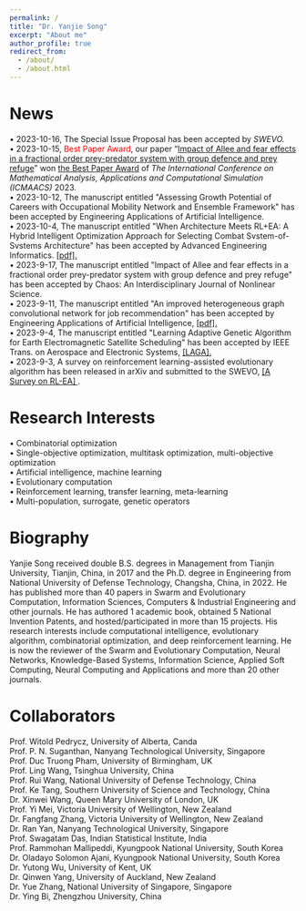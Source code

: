 ```yaml
---
permalink: /
title: "Dr. Yanjie Song"
excerpt: "About me"
author_profile: true
redirect_from: 
  - /about/
  - /about.html
---
```


News
=====
• 2023-10-16, The Special Issue Proposal has been accepted by <i> SWEVO. </i> \
• 2023-10-15, <span style="color: #FF0000">Best Paper Award</span>, our paper “<a target="_blank" href="https://pubs.aip.org/aip/cha/article/33/10/103113/2916179/Impact-of-Allee-and-fear-effects-in-a-fractional">Impact of Allee and fear effects in a fractional order prey-predator system with group defence and prey refuge</a>” won <a target="_blank" href="https://github.com/yanjiesong/yanjiesong.github.io/blob/master/files/chaos2023.pdf">the Best Paper Award</a> of <i> The International Conference on Mathematical Analysis, Applications and Computational Simulation (ICMAACS) </i> 2023. \
• 2023-10-12, The manuscript entitled "Assessing Growth Potential of Careers with Occupational Mobility Network and Ensemble Framework" has been accepted by Engineering Applications of Artificial Intelligence. \
• 2023-10-4, The manuscript entitled "When Architecture Meets RL+EA: A Hybrid Intelligent Optimization Approach for Selecting Combat Svstem-of-Svstems Architecture" has been accepted by Advanced Engineering Informatics. <a href="https://github.com/yanjiesong/yanjiesong.github.io/blob/master/files/RL%2BEA.pdf"> [pdf].</a>\
• 2023-9-17, The manuscript entitled "Impact of Allee and fear effects in a fractional order prey-predator system with group defence and prey refuge" has been accepted by Chaos: An Interdisciplinary Journal of Nonlinear Science. \
• 2023-9-11, The manuscript entitled "An improved heterogeneous graph convolutional network for job recommendation" has been accepted by Engineering Applications of Artificial Intelligence, <a href="https://github.com/yanjiesong/yanjiesong.github.io/blob/master/files/An%20improved%20heterogeneous%20graph%20convolutional%20network%20forjob%20recommendation.pdf"> [pdf].</a>\
• 2023-9-4, The manuscript entitled "Learning Adaptive Genetic Algorithm for Earth Electromagnetic Satellite Scheduling" has been accepted by IEEE Trans. on Aerospace and Electronic Systems, <a href="https://github.com/yanjiesong/yanjiesong.github.io/blob/master/files/laga2023taes.pdf"> [LAGA].</a>\
• 2023-9-3, A survey on reinforcement learning-assisted evolutionary algorithm has been released in arXiv and submitted to the SWEVO, <a href="https://arxiv.org/abs/2308.13420"> [A Survey on RL-EA] </a>.

Research Interests
=====
• Combinatorial optimization \
• Single-objective optimization, multitask optimization, multi-objective optimization \
• Artificial intelligence, machine learning \
• Evolutionary computation \
• Reinforcement learning, transfer learning, meta-learning \
• Multi-population, surrogate, genetic operators 


Biography
======
Yanjie Song received double B.S. degrees in Management from Tianjin University, Tianjin, China, in 2017 and the Ph.D. degree in Engineering from National University of Defense Technology, Changsha, China, in 2022. He has published more than 40 papers in Swarm and Evolutionary Computation, Information Sciences, Computers & Industrial Engineering and other journals. He has authored 1 academic book, obtained 5 National Invention Patents, and hosted/participated in more than 15 projects. His research interests include computational intelligence, evolutionary algorithm, combinatorial optimization, and deep reinforcement learning. He is now the reviewer of the Swarm and Evolutionary Computation, Neural Networks, Knowledge-Based Systems, Information Science, Applied Soft Computing, Neural Computing and Applications and more than 20 other journals. 


Collaborators
======
Prof. Witold Pedrycz, University of Alberta, Canda \
Prof. P. N. Suganthan, Nanyang Technological University, Singapore \
Prof. Duc Truong Pham, University of Birmingham, UK \
Prof. Ling Wang, Tsinghua University, China \
Prof. Rui Wang, National University of Defense Technology, China \
Prof. Ke Tang, Southern University of Science and Technology, China \
Dr. Xinwei Wang, Queen Mary University of London, UK \
Prof. Yi Mei, Victoria University of Wellington, New Zealand \
Dr. Fangfang Zhang, Victoria University of Wellington, New Zealand \
Dr. Ran Yan, Nanyang Technological University, Singapore \
Prof. Swagatam Das, Indian Statistical Institute, India \
Prof. Rammohan Mallipeddi, Kyungpook National University, South Korea \
Dr. Oladayo Solomon Ajani, Kyungpook National University, South Korea \
Dr. Yutong Wu, University of Kent, UK \
Dr. Qinwen Yang, University of Auckland, New Zealand \
Dr. Yue Zhang, National University of Singapore, Singapore \
Dr. Ying Bi, Zhengzhou University, China


